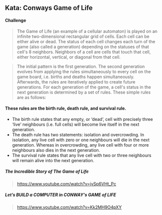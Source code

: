 ## Kata: Conways Game of Life

#### Challenge

> The Game of Life (an example of a cellular automaton) is played on an infinite two-dimensional rectangular grid of cells. Each cell can be either alive or dead. The status of each cell changes each turn of the game (also called a generation) depending on the statuses of that cell's 8 neighbors. Neighbors of a cell are cells that touch that cell, either horizontal, vertical, or diagonal from that cell.

> The initial pattern is the first generation. The second generation evolves from applying the rules simultaneously to every cell on the game board, i.e. births and deaths happen simultaneously. Afterwards, the rules are iteratively applied to create future generations. For each generation of the game, a cell's status in the next generation is determined by a set of rules. These simple rules are as follows:

#### These rules are the birth rule, death rule, and survival rule.

- The birth rule states that any empty, or ‘dead’, cell with precisely three ‘live’ neighbours (i.e. full cells) will become live itself in the next generation. 
- The death rule has two statements: isolation and overcrowding. In isolation,  any live cell with zero or one neighbours will die in the next generation. Whereas in overcrowding, any live cell with four or more neighbours also dies in the next generation.  
- The survival rule states that any live cell with two or three neighbours will remain alive into the next generation. 

##### The Incredible Story of The Game of Life
> https://www.youtube.com/watch?v=jvSp6VHt_Pc

##### Let’s BUILD a COMPUTER in CONWAY's GAME of LIFE
> https://www.youtube.com/watch?v=Kk2MH9O4pXY
